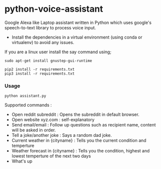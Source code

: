 # python-voice-assistant
Google Alexa like Laptop assistant written in Python which uses google's speech-to-text library to process voice input.
- Install the dependencies in a virtual environment (using conda or virtualenv) to avoid any issues.

If you are a linux user install the say command using;

```
sudo apt-get install gnustep-gui-runtime
```
```
pip2 install -r requirements.txt
pip3 install -r requirements.txt
```

### Usage
```
python assistant.py
```
Supported commands :

- Open reddit subreddit : Opens the subreddit in default browser.
- Open website xyz.com : self-explanatory
- Send email/email : Follow up questions such as recipient name, content will be asked in order.
- Tell a joke/another joke : Says a random dad joke.
- Current weather in {cityname} : Tells you the current condition and temperture
- Weather forecast in {cityname} : Tells you the condition, highest and lowest temperture of the next two days
- What's up
